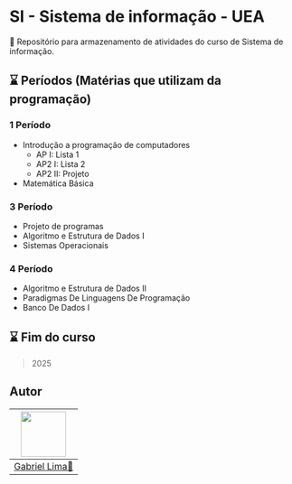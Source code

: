 # SI - Sistema de informação - UEA

📖 Repositório para armazenamento de atividades do curso de Sistema de informação.

## :hourglass: Períodos (Matérias que utilizam da programação)

### 1 Período

- Introdução a programação de computadores
  - AP I: Lista 1
  - AP2 I: Lista 2
  - AP2 II: Projeto
- Matemática Básica

### 3 Período

- Projeto de programas
- Algoritmo e Estrutura de Dados I
- Sistemas Operacionais

### 4 Período

- Algoritmo e Estrutura de Dados II
- Paradigmas De Linguagens De Programação
- Banco De Dados I

## :hourglass: Fim do curso

> 2025

## Autor

| <img src="https://github.com/gabrielSantosLima.png" width="80"/> |
| ---------------------------------------------------------------- |
| [Gabriel Lima🚀](https://github.com/gabrielSantosLima)           |
